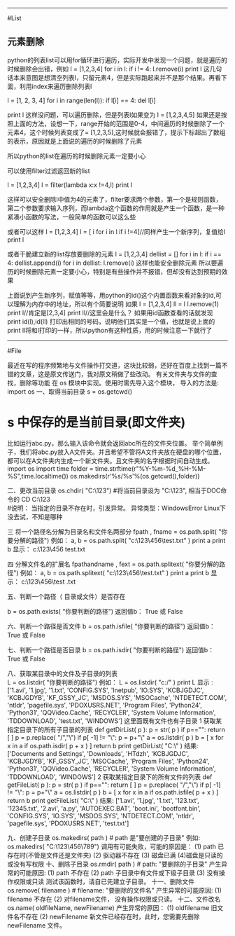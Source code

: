 



---
#List
## 元素删除
python的列表list可以用for循环进行遍历，实际开发中发现一个问题，就是遍历的时候删除会出错，例如
l = [1,2,3,4]
for i in l:
    if i != 4:
    l.remove(i)
print l
这几句话本来意图是想清空列表l，只留元素4，但是实际跑起来并不是那个结果。再看下面，利用index来遍历删除列表l

l = [1, 2, 3, 4]
for i in range(len(l)):
    if l[i] == 4:
        del l[i]

print l
这样没问题，可以遍历删除，但是列表l如果变为 l = [1,2,3,4,5]
如果还是按照上面的方法，设想一下，range开始的范围是0-4，中间遍历的时候删除了一个元素4，这个时候列表变成了= [1,2,3,5],这时候就会报错了，提示下标超出了数组的表示，原因就是上面说的遍历的时候删除了元素

所以python的list在遍历的时候删除元素一定要小心

可以使用filter过滤返回新的list

l = [1,2,3,4]
l = filter(lambda x:x !=4,l)
print l

这样可以安全删除l中值为4的元素了，filter要求两个参数，第一个是规则函数，第二个参数要求输入序列，而lambda这个函数的作用就是产生一个函数，是一种紧凑小函数的写法，一般简单的函数可以这么些

或者可以这样
l = [1,2,3,4]
l = [ i for i in l if i !=4]//同样产生一个新序列，复值给l
print l

或者干脆建立新的list存放要删除的元素
l = [1,2,3,4]
dellist = []
for i in l:
    if i == 4:
        dellist.append(i)
for i in dellist:
    l.remove(i)
这样也能安全删除元素
所以要遍历的时候删除元素一定要小心，特别是有些操作并不报错，但却没有达到预期的效果

上面说到产生新序列，赋值等等，用python的id()这个内置函数来看对象的id,可以理解为内存中的地址，所以有个简要说明
如果
l = [1,2,3,4]
ll = l
l.remove(1)
print l//肯定是[2,3,4]
print ll//这里会是什么？
如果用id函数查看的话就发现
print id(l),id(ll)
打印出相同的号码，说明他们其实是一个值，也就是说上面的print ll将和l打印的一样，所以python有这种性质，用的时候注意一下就行了


---
#File

最近在写的程序频繁地与文件操作打交道，这块比较弱，还好在百度上找到一篇不错的文章，这是原文传送门，我对原文稍做了些改动。
有关文件夹与文件的查找，删除等功能 在 os 模块中实现。使用时需先导入这个模块，
导入的方法是:
import os
一、取得当前目录
s = os.getcwd()
# s 中保存的是当前目录(即文件夹)
比如运行abc.py，那么输入该命令就会返回abc所在的文件夹位置。
举个简单例子，我们将abc.py放入A文件夹。并且希望不管将A文件夹放在硬盘的哪个位置，都可以在A文件夹内生成一个新文件夹。且文件夹的名字根据时间自动生成。
import os
import time
folder = time.strftime(r"%Y-%m-%d_%H-%M-%S",time.localtime())
os.makedirs(r'%s/%s'%(os.getcwd(),folder))
 
二、更改当前目录
os.chdir( "C:\\123")
#将当前目录设为 "C:\123", 相当于DOC命令的 CD C:\123   
#说明： 当指定的目录不存在时，引发异常。
异常类型：WindowsError
Linux下没去试，不知是哪种
 
三 将一个路径名分解为目录名和文件名两部分
fpath , fname = os.path.split( "你要分解的路径")
例如：
a, b = os.path.split( "c:\\123\\456\\test.txt" )
print a
print b
显示：
c:\123\456
test.txt
 
四   分解文件名的扩展名
fpathandname , fext = os.path.splitext( "你要分解的路径")
例如：
a, b = os.path.splitext( "c:\\123\\456\\test.txt" )
print a
print b
显示：
c:\123\456\test
.txt
 
五、判断一个路径（ 目录或文件）是否存在

b = os.path.exists( "你要判断的路径")
返回值b： True 或 False
 
六、判断一个路径是否文件
b = os.path.isfile( "你要判断的路径")
返回值b： True 或 False
 
七、判断一个路径是否目录
b = os.path.isdir( "你要判断的路径")
返回值b： True 或 False
 
八、获取某目录中的文件及子目录的列表        
L = os.listdir( "你要判断的路径")
例如：
L = os.listdir( "c:/" )
print L
显示 :
['1.avi', '1.jpg', '1.txt', 'CONFIG.SYS', 'Inetpub', 'IO.SYS', 'KCBJGDJC', 'KCBJGDYB', 'KF_GSSY_JC', 'MSDOS.SYS', 'MSOCache', 'NTDETECT.COM', 'ntldr', 'pagefile.sys', 'PDOXUSRS.NET', 'Program Files', 'Python24', 'Python31', 'QQVideo.Cache', 'RECYCLER', 'System Volume Information', 'TDDOWNLOAD', 'test.txt', 'WINDOWS']
这里面既有文件也有子目录
1 获取某指定目录下的所有子目录的列表
def getDirList( p ):
        p = str( p )
        if p=="":
              return [ ]
        p = p.replace( "/","\\")
        if p[ -1] != "\\":
             p = p+"\\"
        a = os.listdir( p )
        b = [ x   for x in a if os.path.isdir( p + x ) ]
        return b
print   getDirList( "C:\\" )
结果:
['Documents and Settings', 'Downloads', 'HTdzh', 'KCBJGDJC', 'KCBJGDYB', 'KF_GSSY_JC', 'MSOCache', 'Program Files', 'Python24', 'Python31', 'QQVideo.Cache', 'RECYCLER', 'System Volume Information', 'TDDOWNLOAD', 'WINDOWS']
2 获取某指定目录下的所有文件的列表
def getFileList( p ):
        p = str( p )
        if p=="":
              return [ ]
        p = p.replace( "/","\\")
        if p[ -1] != "\\":
             p = p+"\\"
        a = os.listdir( p )
        b = [ x   for x in a if os.path.isfile( p + x ) ]
        return b
print   getFileList( "C:\\" )
结果:
['1.avi', '1.jpg', '1.txt', '123.txt', '12345.txt', '2.avi', 'a.py', 'AUTOEXEC.BAT', 'boot.ini', 'bootfont.bin', 'CONFIG.SYS', 'IO.SYS', 'MSDOS.SYS', 'NTDETECT.COM', 'ntldr', 'pagefile.sys', 'PDOXUSRS.NET', 'test.txt']
 
九、创建子目录
os.makedirs(   path )   # path 是"要创建的子目录"
例如:
os.makedirs(   "C:\\123\\456\\789")
调用有可能失败，可能的原因是：
(1) path 已存在时(不管是文件还是文件夹)
(2) 驱动器不存在
(3) 磁盘已满
(4)磁盘是只读的或没有写权限
十、删除子目录
os.rmdir( path )   # path: "要删除的子目录"
产生异常的可能原因:
(1) path 不存在
(2) path 子目录中有文件或下级子目录
(3) 没有操作权限或只读
测试该函数时，请自已先建立子目录。
十一、删除文件
os.remove(   filename )   # filename: "要删除的文件名"
产生异常的可能原因:
(1)   filename 不存在
(2) 对filename文件， 没有操作权限或只读。
十二、文件改名
os.name( oldfileName, newFilename)
产生异常的原因：
(1) oldfilename 旧文件名不存在
(2) newFilename 新文件已经存在时，此时，您需要先删除 newFilename 文件。

